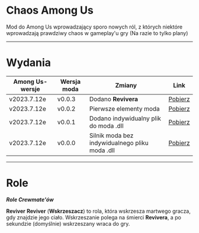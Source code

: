 # Chaos Among Us

Mod do Among Us wprowadzający sporo nowych ról, z których niektóre wprowadzają prawdziwy chaos w gameplay'u gry (Na razie to tylko plany)

--------------------
# Wydania

|Among Us-wersje|Wersja moda|Zmiany|Link|
|----------|--------|--------|-------|
|v2023.7.12e|v0.0.3|Dodano **Revivera**|[Pobierz](https://github.com/XaQ1997/ChaosAmongUs/releases/download/v0.0.3/CaU.v0.0.3.zip)|
|v2023.7.12e|v0.0.2|Pierwsze elementy moda|[Pobierz](https://github.com/XaQ1997/ChaosAmongUs/releases/download/v0.0.2/CaU.v0.0.2.zip)|
|v2023.7.12e|v0.0.1|Dodano indywidualny plik do moda .dll|[Pobierz](https://github.com/XaQ1997/ChaosAmongUs/releases/download/release/CaU.v0.0.1.zip)|
|v2023.7.12e|v0.0.0|Silnik moda bez indywidualnego pliku moda .dll|[Pobierz](https://github.com/XaQ1997/ChaosAmongUs/releases/download/releases/CaU.v0.0.0.zip)|

-------------------
# Role

***Role Crewmate'ów***

**Reviver**
**Reviver** (**Wskrzeszacz**) to rola, która wskrzesza martwego gracza, gdy znajdzie jego ciało. Wskrzeszanie polega na śmierci **Revivera**, a po sekundzie (domyślnie) wskrzeszany wraca do gry.
